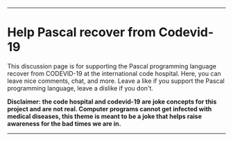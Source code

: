 ***

# Help Pascal recover from Codevid-19

This discussion page is for supporting the Pascal programming language recover from CODEVID-19 at the international code hospital. Here, you can leave nice comments, chat, and more. Leave a like if you support the Pascal programming language, leave a dislike if you don't.

**Disclaimer: the code hospital and codevid-19 are joke concepts for this project and are not real. Computer programs cannot get infected with medical diseases, this theme is meant to be a joke that helps raise awareness for the bad times we are in.**

***
